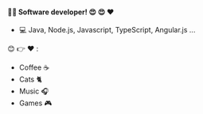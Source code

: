 ####  :man_technologist: Software developer! :heart_eyes: :heart_eyes: :heart:

- :computer: Java, Node.js, Javascript, TypeScript, Angular.js ...

:blush: :point_right: :heart: :
   - Coffee :coffee:
   - Cats :cat2:
   - Music :headphones:
   - Games :video_game:


<!--
**StewenAscari/StewenAscari** is a ✨ _special_ ✨ repository because its `README.md` (this file) appears on your GitHub profile.

Here are some ideas to get you started:
#### I'm :heart::     :computer: :tea: :headphones: :video_game: :pizza: :cat2:
- 🔭 I’m currently working on ...
- 🌱 I’m currently learning ...
- 👯 I’m looking to collaborate on ...
- 🤔 I’m looking for help with ...
- 💬 Ask me about ...
- 📫 How to reach me: ...
- 😄 Pronouns: ...
- ⚡ Fun fact: ...


[![Anurag's GitHub stats](https://github-readme-stats.vercel.app/apiStewenAscari=anuraghazra)](https://github.com/anuraghazra/github-readme-stats)

